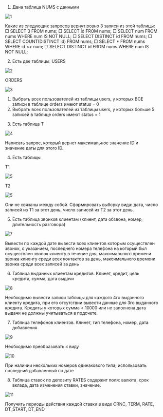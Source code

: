 1. Дана таблица NUMS с данными

![1](https://github.com/Merless-as/SQL_p/assets/84011308/8566bcca-4e1a-4265-9540-8a5618326cb1)


Какие из следующих запросов вернут ровно 3 записи из этой таблицы:
□ SELECT 3 FROM nums;
□ SELECT id FROM nums;
□ SELECT num FROM nums WHERE num IS NOT NULL;
□ SELECT DISTINCT id FROM nums;
□ SELECT COUNT(DISTINCT id) FROM nums;
□ SELECT * FROM nums WHERE id &lt;&gt; num;
□ SELECT DISTINCT id FROM nums WHERE num IS NOT NULL;


2. Есть две таблицы:
USERS

![2](https://github.com/Merless-as/SQL_p/assets/84011308/a909348a-d907-4deb-a37a-2d0fad1e81bf)


ORDERS

![3](https://github.com/Merless-as/SQL_p/assets/84011308/563307bc-dd21-4f00-934d-2a4f8ce5f725)


1) Выбрать всех пользователей из таблицы users, у которых ВСЕ записи в таблице orders
имеют status = 0
2) Выбрать всех пользователей из таблицы users, у которых больше 5 записей в таблице
orders имеют status = 1


3. Есть таблица T

![4](https://github.com/Merless-as/SQL_p/assets/84011308/9bbf4a4f-1c52-411a-8a18-fc62b323297c)


Написать запрос, который вернет максимальное значение ID и значение даты для этого
ID.


4. Есть таблицы

T1

![5](https://github.com/Merless-as/SQL_p/assets/84011308/cbae8f9c-7257-4bb5-8c0d-60b56e6081c1)

T2

![5](https://github.com/Merless-as/SQL_p/assets/84011308/af8f08d0-5e25-4bca-8ca9-65831f4805be)

Они не связаны между собой. Сформировать выборку вида: дата, число записей из T1 за
этот день, число записей из Т2 за этот день.


5. Есть таблица звонков клиентам (клиент, дата обзвона, номер, длительность разговора)

![7](https://github.com/Merless-as/SQL_p/assets/84011308/9a7b4f3c-a020-49e5-a20d-c66faab5f9d6)

Вывести по каждой дате вывести всех клиентов которым осуществлен звонок, с
указанием, последнего номера телефона на который был осуществлен звонок клиенту в
течение дня, максимального времени звонка клиенту среди всех контактов за день,
максимального времени звонка среди всех записей за день


6. Таблица выданных клиентам кредитов. Клинет, кредит, цель кредита, сумма, дата выдачи

![8](https://github.com/Merless-as/SQL_p/assets/84011308/96e671c7-abfe-413c-a8a0-a04996b78c1c)


Необходимо вывести записи таблицы для каждого 4го выданного клиенту кредита, при его
отсутствии вывести данные для 3го выданного кредита. Кредиты у которых сумма &lt; 10000
или не заполнена дата выдачи не должны учитываться в подсчете.


7. Таблица телефонов клиентов. Клинет, тип телефона, номер, дата добавления

![9](https://github.com/Merless-as/SQL_p/assets/84011308/1c2d12a1-6cb4-411f-acab-839c33119649)

Необходимо преобразовать к виду

![10](https://github.com/Merless-as/SQL_p/assets/84011308/5192a8e7-efc2-4116-97ac-b6a0b4231833)


При наличии нескольких номеров одинакового типа, использовать последний
добавленный по дате


8. Таблица ставок по депозиту RATES содержит поля: валюта, срок вклада, дата изменения
ставки, значение.

![11](https://github.com/Merless-as/SQL_p/assets/84011308/f69af223-72fe-4c72-915f-47a5424822a4)


Получить периоды действия каждой ставки в виде
CRNC, TERM, RATE, DT_START, DT_END
